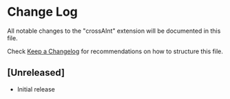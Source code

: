 # Change Log

All notable changes to the "crossAInt" extension will be documented in this file.

Check [Keep a Changelog](http://keepachangelog.com/) for recommendations on how to structure this file.

## [Unreleased]

- Initial release